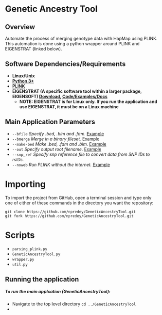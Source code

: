 # Genetic Ancestry Tool

## Overview
Automate the process of merging genotype data with HapMap using PLINK. 
This automation is done using a python wrapper around PLINK and EIGENSTRAT (linked below).

## Software Dependencies/Requirements
* **Linux/Unix**
* **[Python 3+](https://www.python.org/downloads/)**
* **[PLINK](http://zzz.bwh.harvard.edu/plink/)**
* **EIGENSTRAT (A specific software tool within a larger package, EIGENSOFT) [Download](https://data.broadinstitute.org/alkesgroup/EIGENSOFT/),
 [Code/Examples/Docs](https://github.com/DReichLab/EIG/tree/master/EIGENSTRAT)** 
    * **NOTE: EIGENSTRAT is for Linux only. If you run the application and use EIGENSTRAT, it must be on a Linux 
    machine**

## Main Application Parameters
* `--bfile` _Specify .bed, .bim and .fam._ [Example](http://zzz.bwh.harvard.edu/plink/data.shtml#bed)
* `--bmerge` _Merge in a binary fileset._ [Example](http://zzz.bwh.harvard.edu/plink/dataman.shtml#bmerge)
* `--make-bed` _Make .bed, .fam and .bim._ [Example](http://zzz.bwh.harvard.edu/plink/data.shtml#bed)
* `--out` _Specify output root filename._ [Example](http://zzz.bwh.harvard.edu/plink/data.shtml#plink)
* `--snp_ref` _Specify snp reference file to convert data from SNP IDs to rsIDs._
* `--noweb` _Run PLINK without the internet._ [Example](http://zzz.bwh.harvard.edu/plink/binary.shtml)

# Importing 
To import the project from GitHub, open a terminal session and type only one of either of these commands in the 
directory you want the repository:
~~~
git clone https://github.com/npredey/GeneticAncestryTool.git
git fork https://github.com/npredey/GeneticAncestryTool.git
~~~

# Scripts 
* `parsing_plink.py`
* `GeneticAncestryTool.py`
* `wrapper.py`
* `util.py`

## Running the application
##### To run the main applcation (GeneticAncestryTool):
* Navigate to the top level directory `cd ../GeneticAncestryTool`
* 

